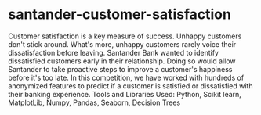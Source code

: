 # santander-customer-satisfaction
Customer satisfaction is a key measure of success. Unhappy customers don't stick around. What's more, unhappy customers rarely voice their dissatisfaction before leaving.  Santander Bank wanted to identify dissatisfied customers early in their relationship. Doing so would allow Santander to take proactive steps to improve a customer's happiness before it's too late.  In this competition, we have worked with hundreds of anonymized features to predict if a customer is satisfied or dissatisfied with their banking experience.  Tools and Libraries Used: Python, Scikit learn, MatplotLib, Numpy, Pandas, Seaborn, Decision Trees
